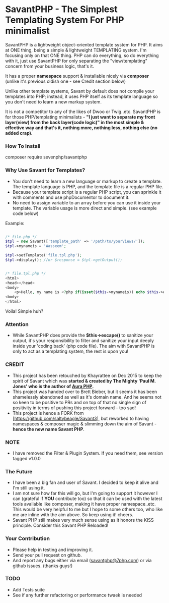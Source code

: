 SavantPHP - The Simplest Templating System For PHP minimalist
=============================================================

SavantPHP is a lightweight object-oriented template system for PHP. It aims at ONE thing, being a simple & lightweight TEMPLATING system. I'm focusing only on that ONE thing. PHP can do everything, so do everything with it, just use SavantPHP for only separating the "view/templating" concern from your business logic, that's it.

It has a proper **namespace** support & installable nicely via **composer** (unlike it's previous oldish one - see Credit section below)

Unlike other template systems, Savant by default does not compile your templates into PHP; instead, it uses PHP itself as its template language so you don't need to learn a new markup system.

It is not a competitor to any of the likes of Dwoo or Twig..etc. SavantPHP is for those PHP/templating minimalists - **"I just want to separate my front layer(view) from the back layer(code logic)" in the most simple & effective way and that's it, nothing more, nothing less, nothing else (no added crap).**

### How To Install

composer require sevenphp/savantphp

### Why Use Savant for Templates?


- You don't need to learn a new language or markup to create a template. The template language is PHP, and the template file is a regular PHP file.
- Because your template script is a regular PHP script, you can sprinkle it with comments and use phpDocumentor to document it.
- No need to assign variable to an array before you can use it inside your template. The variable usage is more direct and simple. (see example code below)

Example:

```php

/* file.php */
$tpl = new Savant(['template_path' => '/path/to/yourViews/']);
$tpl->mynameis = 'Wasseem';

$tpl->setTemplate('file.tpl.php');
$tpl->display(); //or $response = $tpl->getOutput();

```

```php

/* file.tpl.php */
<html>
<head></head>
<body>
    <p>Hello, my name is <?php if(isset($this->mynameis)) echo $this->escape($this->mynameis) ?></p>
<body>
</html>

```

Voila! Simple huh?

### Attention

- While SavantPHP does provide the **$this->escape()** to sanitize your output, it's your responsibility to filter and sanitize your input deeply inside your 'coding back' (php code file). The aim with SavantPHP is only to act as a templating system, the rest is upon you!

### CREDIT

- This project has been retouched by Khayrattee on Dec 2015 to keep the spirit of Savant which was **started & created by The Mighty 'Paul M. Jones' who is the author of [Aura PHP](https://github.com/auraphp).**
- This project was handed over to Brett Bieber, but it seems it has been shamelessly abandoned as well as it's domain name. And he seems not so keen to be positive to PRs and on top of that no single sign of positivity in terms of pushing this project forward - too sad!
- This project is hence a FORK from [https://github.com/saltybeagle/Savant3], but reworked to having namespaces & composer magic & slimming down the aim of Savant - **hence the new name Savant PHP**.

### NOTE

- I have removed the Filter & Plugin System. If you need them, see version tagged v1.0.0

### The Future

- I have been a big fan and user of Savant. I decided to keep it alive and I'm still using it.
- I am not sure how far this will go, but I'm going to support it however I can (grateful if **YOU** contribute too) so that it can be used with the latest tools available like composer, making it have proper namespace..etc. This would be very helpful to me but I hope to some others too, who like me are inline with the aim above. So keep using it! cheers.
- Savant PHP still makes very much sense using as it honors the KISS principle. Consider this Savant PHP Reloaded!

### Your Contribution

- Please help in testing and improving it.
- Send your pull request on github.
- And report any bugs either via email (savantphp@7php.com) or via github issues.
(thanks guys!)


### TODO
- Add Tests suite
- See if any further refactoring or performance twaek is needed
